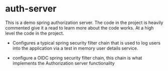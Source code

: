 # auth-server 

This is a demo spring authorization server. The code in the project is heavily commented give it a read to learn 
more about the code works. At a high level the code in the project.

* Configures a typical spring security filter chain that is used to log users into the application via a test 
  in memory user details service. 

* configure a OIDC spring security filter chain, this chain is what implements the Authorization server functionality

